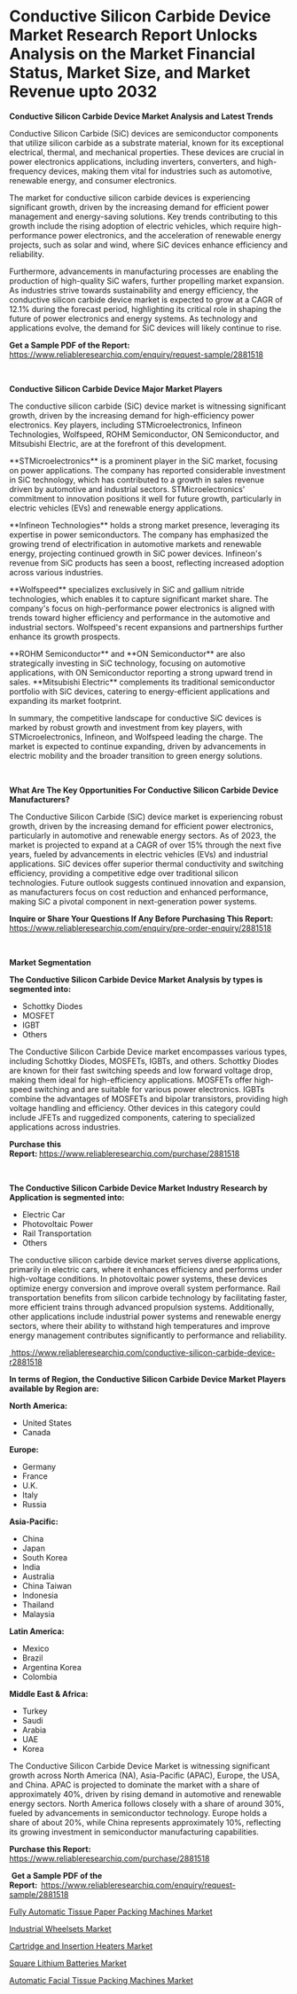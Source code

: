 <p><h1>Conductive Silicon Carbide Device Market Research Report Unlocks Analysis on the Market Financial Status, Market Size, and Market Revenue upto 2032</h1></p><p><strong>Conductive Silicon Carbide Device Market Analysis and Latest Trends</strong></p>
<p><p>Conductive Silicon Carbide (SiC) devices are semiconductor components that utilize silicon carbide as a substrate material, known for its exceptional electrical, thermal, and mechanical properties. These devices are crucial in power electronics applications, including inverters, converters, and high-frequency devices, making them vital for industries such as automotive, renewable energy, and consumer electronics. </p><p>The market for conductive silicon carbide devices is experiencing significant growth, driven by the increasing demand for efficient power management and energy-saving solutions. Key trends contributing to this growth include the rising adoption of electric vehicles, which require high-performance power electronics, and the acceleration of renewable energy projects, such as solar and wind, where SiC devices enhance efficiency and reliability. </p><p>Furthermore, advancements in manufacturing processes are enabling the production of high-quality SiC wafers, further propelling market expansion. As industries strive towards sustainability and energy efficiency, the conductive silicon carbide device market is expected to grow at a CAGR of 12.1% during the forecast period, highlighting its critical role in shaping the future of power electronics and energy systems. As technology and applications evolve, the demand for SiC devices will likely continue to rise.</p></p>
<p><strong>Get a Sample PDF of the Report:&nbsp;</strong> <a href="https://www.reliableresearchiq.com/enquiry/request-sample/2881518?utm_campaign=1906&utm_medium=2&utm_source=Github&utm_content=ia&utm_term=12032025&utm_id=conductive-silicon-carbide-device">https://www.reliableresearchiq.com/enquiry/request-sample/2881518</a></p>
<p>&nbsp;</p>
<p><strong>Conductive Silicon Carbide Device Major Market Players</strong></p>
<p><p>The conductive silicon carbide (SiC) device market is witnessing significant growth, driven by the increasing demand for high-efficiency power electronics. Key players, including STMicroelectronics, Infineon Technologies, Wolfspeed, ROHM Semiconductor, ON Semiconductor, and Mitsubishi Electric, are at the forefront of this development.</p><p>**STMicroelectronics** is a prominent player in the SiC market, focusing on power applications. The company has reported considerable investment in SiC technology, which has contributed to a growth in sales revenue driven by automotive and industrial sectors. STMicroelectronics' commitment to innovation positions it well for future growth, particularly in electric vehicles (EVs) and renewable energy applications.</p><p>**Infineon Technologies** holds a strong market presence, leveraging its expertise in power semiconductors. The company has emphasized the growing trend of electrification in automotive markets and renewable energy, projecting continued growth in SiC power devices. Infineon's revenue from SiC products has seen a boost, reflecting increased adoption across various industries.</p><p>**Wolfspeed** specializes exclusively in SiC and gallium nitride technologies, which enables it to capture significant market share. The company's focus on high-performance power electronics is aligned with trends toward higher efficiency and performance in the automotive and industrial sectors. Wolfspeed's recent expansions and partnerships further enhance its growth prospects.</p><p>**ROHM Semiconductor** and **ON Semiconductor** are also strategically investing in SiC technology, focusing on automotive applications, with ON Semiconductor reporting a strong upward trend in sales. **Mitsubishi Electric** complements its traditional semiconductor portfolio with SiC devices, catering to energy-efficient applications and expanding its market footprint.</p><p>In summary, the competitive landscape for conductive SiC devices is marked by robust growth and investment from key players, with STMicroelectronics, Infineon, and Wolfspeed leading the charge. The market is expected to continue expanding, driven by advancements in electric mobility and the broader transition to green energy solutions.</p></p>
<p>&nbsp;</p>
<p><strong>What Are The Key Opportunities For Conductive Silicon Carbide Device Manufacturers?</strong></p>
<p><p>The Conductive Silicon Carbide (SiC) device market is experiencing robust growth, driven by the increasing demand for efficient power electronics, particularly in automotive and renewable energy sectors. As of 2023, the market is projected to expand at a CAGR of over 15% through the next five years, fueled by advancements in electric vehicles (EVs) and industrial applications. SiC devices offer superior thermal conductivity and switching efficiency, providing a competitive edge over traditional silicon technologies. Future outlook suggests continued innovation and expansion, as manufacturers focus on cost reduction and enhanced performance, making SiC a pivotal component in next-generation power systems.</p></p>
<p><strong>Inquire or Share Your Questions If Any Before Purchasing This Report:</strong> <a href="https://www.reliableresearchiq.com/enquiry/pre-order-enquiry/2881518?utm_campaign=1906&utm_medium=2&utm_source=Github&utm_content=ia&utm_term=12032025&utm_id=conductive-silicon-carbide-device">https://www.reliableresearchiq.com/enquiry/pre-order-enquiry/2881518</a></p>
<p>&nbsp;</p>
<p><strong>Market Segmentation</strong></p>
<p><strong>The Conductive Silicon Carbide Device Market Analysis by types is segmented into:</strong></p>
<p><ul><li>Schottky Diodes</li><li>MOSFET</li><li>IGBT</li><li>Others</li></ul></p>
<p><p>The Conductive Silicon Carbide Device market encompasses various types, including Schottky Diodes, MOSFETs, IGBTs, and others. Schottky Diodes are known for their fast switching speeds and low forward voltage drop, making them ideal for high-efficiency applications. MOSFETs offer high-speed switching and are suitable for various power electronics. IGBTs combine the advantages of MOSFETs and bipolar transistors, providing high voltage handling and efficiency. Other devices in this category could include JFETs and ruggedized components, catering to specialized applications across industries.</p></p>
<p><strong>Purchase this Report:&nbsp;</strong><a href="https://www.reliableresearchiq.com/purchase/2881518?utm_campaign=1906&utm_medium=2&utm_source=Github&utm_content=ia&utm_term=12032025&utm_id=conductive-silicon-carbide-device">https://www.reliableresearchiq.com/purchase/2881518</a></p>
<p>&nbsp;</p>
<p><strong>The Conductive Silicon Carbide Device Market Industry Research by Application is segmented into:</strong></p>
<p><ul><li>Electric Car</li><li>Photovoltaic Power</li><li>Rail Transportation</li><li>Others</li></ul></p>
<p><p>The conductive silicon carbide device market serves diverse applications, primarily in electric cars, where it enhances efficiency and performs under high-voltage conditions. In photovoltaic power systems, these devices optimize energy conversion and improve overall system performance. Rail transportation benefits from silicon carbide technology by facilitating faster, more efficient trains through advanced propulsion systems. Additionally, other applications include industrial power systems and renewable energy sectors, where their ability to withstand high temperatures and improve energy management contributes significantly to performance and reliability.</p></p>
<p><a href="https://www.reliableresearchiq.com/conductive-silicon-carbide-device-r2881518?utm_campaign=1906&utm_medium=2&utm_source=Github&utm_content=ia&utm_term=12032025&utm_id=conductive-silicon-carbide-device">&nbsp;https://www.reliableresearchiq.com/conductive-silicon-carbide-device-r2881518</a></p>
<p><strong>In terms of Region, the Conductive Silicon Carbide Device Market Players available by Region are:</strong></p>
<p>
    <p> <strong> North America: </strong>
        <ul>
            <li>United States</li>
            <li>Canada</li>
        </ul>
        </p> 
    <p> <strong> Europe: </strong>
        <ul>
            <li>Germany</li>
            <li>France</li>
            <li>U.K.</li>
            <li>Italy</li>
            <li>Russia</li>
        </ul>
        </p> 
    <p> <strong> Asia-Pacific: </strong>
        <ul>
            <li>China</li>
            <li>Japan</li>
            <li>South Korea</li>
            <li>India</li>
            <li>Australia</li>
            <li>China Taiwan</li>
            <li>Indonesia</li>
            <li>Thailand</li>
            <li>Malaysia</li>
        </ul>
        </p> 
    <p> <strong> Latin America: </strong>
        <ul>
            <li>Mexico</li>
            <li>Brazil</li>
            <li>Argentina Korea</li>
            <li>Colombia</li>
        </ul>
        </p> 
    <p> <strong> Middle East & Africa: </strong>
        <ul>
            <li>Turkey</li>
            <li>Saudi</li>
            <li>Arabia</li>
            <li>UAE</li>
            <li>Korea</li>
        </ul>
    </p>
    </p>
<p><p>The Conductive Silicon Carbide Device Market is witnessing significant growth across North America (NA), Asia-Pacific (APAC), Europe, the USA, and China. APAC is projected to dominate the market with a share of approximately 40%, driven by rising demand in automotive and renewable energy sectors. North America follows closely with a share of around 30%, fueled by advancements in semiconductor technology. Europe holds a share of about 20%, while China represents approximately 10%, reflecting its growing investment in semiconductor manufacturing capabilities.</p></p>
<p><strong>Purchase this Report: </strong><a href="https://www.reliableresearchiq.com/purchase/2881518?utm_campaign=1906&utm_medium=2&utm_source=Github&utm_content=ia&utm_term=12032025&utm_id=conductive-silicon-carbide-device">https://www.reliableresearchiq.com/purchase/2881518</a></p>
<p>&nbsp;<strong>Get a Sample PDF of the Report:&nbsp;&nbsp;</strong><a href="https://www.reliableresearchiq.com/enquiry/request-sample/2881518?utm_campaign=1906&utm_medium=2&utm_source=Github&utm_content=ia&utm_term=12032025&utm_id=conductive-silicon-carbide-device">https://www.reliableresearchiq.com/enquiry/request-sample/2881518</a></p>
<p><strong></strong></p>
<p><p><a href="https://github.com/rakowpleetj1/Market-Research-Report-List-1/blob/main/fully-automatic-tissue-paper-packing-machines-market.md?utm_campaign=1906&utm_medium=2&utm_source=Github&utm_content=ia&utm_term=12032025&utm_id=conductive-silicon-carbide-device">Fully Automatic Tissue Paper Packing Machines Market</a></p><p><a href="https://github.com/laingragle95/Market-Research-Report-List-1/blob/main/industrial-wheelsets-market.md?utm_campaign=1906&utm_medium=2&utm_source=Github&utm_content=ia&utm_term=12032025&utm_id=conductive-silicon-carbide-device">Industrial Wheelsets Market</a></p><p><a href="https://github.com/buenayankobl/Market-Research-Report-List-1/blob/main/cartridge-and-insertion-heaters-market.md?utm_campaign=1906&utm_medium=2&utm_source=Github&utm_content=ia&utm_term=12032025&utm_id=conductive-silicon-carbide-device">Cartridge and Insertion Heaters Market</a></p><p><a href="https://github.com/mcveathuane2/Market-Research-Report-List-1/blob/main/square-lithium-batteries-market.md?utm_campaign=1906&utm_medium=2&utm_source=Github&utm_content=ia&utm_term=12032025&utm_id=conductive-silicon-carbide-device">Square Lithium Batteries Market</a></p><p><a href="https://github.com/omduthkevork/Market-Research-Report-List-1/blob/main/automatic-facial-tissue-packing-machines-market.md?utm_campaign=1906&utm_medium=2&utm_source=Github&utm_content=ia&utm_term=12032025&utm_id=conductive-silicon-carbide-device">Automatic Facial Tissue Packing Machines Market</a></p></p>